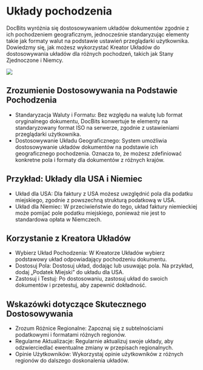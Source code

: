 # Układy pochodzenia

DocBits wyróżnia się dostosowywaniem układów dokumentów zgodnie z ich pochodzeniem geograficznym, jednocześnie standaryzując elementy takie jak formaty walut na podstawie ustawień przeglądarki użytkownika. Dowiedzmy się, jak możesz wykorzystać Kreator Układów do dostosowywania układów dla różnych pochodzeń, takich jak Stany Zjednoczone i Niemcy.

![](https://lh7-us.googleusercontent.com/rr9bPdkGQgve8ITitxayt\_hDnYqjys1Hm2ctCdWP82gupRNk2G2QAoIMf-REcmOdqiNrzFFyDd2E0qx6dj\_BpnH8X6gqxJvINXkTFB4RIBriSpwbEHHE7hSXoH2UOnaoQNB97\_UfZYreaXg6TszHors)

## **Zrozumienie Dostosowywania na Podstawie Pochodzenia**

* Standaryzacja Waluty i Formatu: Bez względu na walutę lub format oryginalnego dokumentu, DocBits konwertuje te elementy na standaryzowany format ISO na serwerze, zgodnie z ustawieniami przeglądarki użytkownika.
* Dostosowywanie Układu Geograficznego: System umożliwia dostosowywanie układów dokumentów na podstawie ich geograficznego pochodzenia. Oznacza to, że możesz zdefiniować konkretne pola i formaty dla dokumentów z różnych krajów.

## **Przykład: Układy dla USA i Niemiec**

* Układ dla USA: Dla faktury z USA możesz uwzględnić pola dla podatku miejskiego, zgodnie z powszechną strukturą podatkową w USA.
* Układ dla Niemiec: W przeciwieństwie do tego, układ faktury niemieckiej może pomijać pole podatku miejskiego, ponieważ nie jest to standardowa opłata w Niemczech.

## **Korzystanie z Kreatora Układów**

* Wybierz Układ Pochodzenia: W Kreatorze Układów wybierz podstawowy układ odpowiadający pochodzeniu dokumentu.
* Dostosuj Pola: Dostosuj układ, dodając lub usuwając pola. Na przykład, dodaj „Podatek Miejski” do układu dla USA.
* Zastosuj i Testuj: Po dostosowaniu, zastosuj układ do swoich dokumentów i przetestuj, aby zapewnić dokładność.

## **Wskazówki dotyczące Skutecznego Dostosowywania**

* Zrozum Różnice Regionalne: Zapoznaj się z subtelnościami podatkowymi i formatami różnych regionów.
* Regularne Aktualizacje: Regularnie aktualizuj swoje układy, aby odzwierciedlać ewentualne zmiany w przepisach regionalnych.
* Opinie Użytkowników: Wykorzystaj opinie użytkowników z różnych regionów do dalszego doskonalenia układów.
